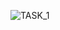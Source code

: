 ![TASK_1](https://user-images.githubusercontent.com/42490058/95682842-4fe96e00-0c05-11eb-8105-c7b994d716dd.JPG)

